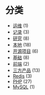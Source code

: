 # 分类
- [运维](./运维.md) (1) 
- [记录](./记录.md) (3) 
- [研究](./研究.md) (8) 
- [本地](./本地.md) (18) 
- [开源项目](./开源项目.md) (6) 
- [基础](./基础.md) (8) 
- [前端](./前端.md) (2) 
- [三方产品](./三方产品.md) (13) 
- [Redis](./Redis.md) (3) 
- [PHP](./PHP.md) (27) 
- [MySQL](./MySQL.md) (1) 
